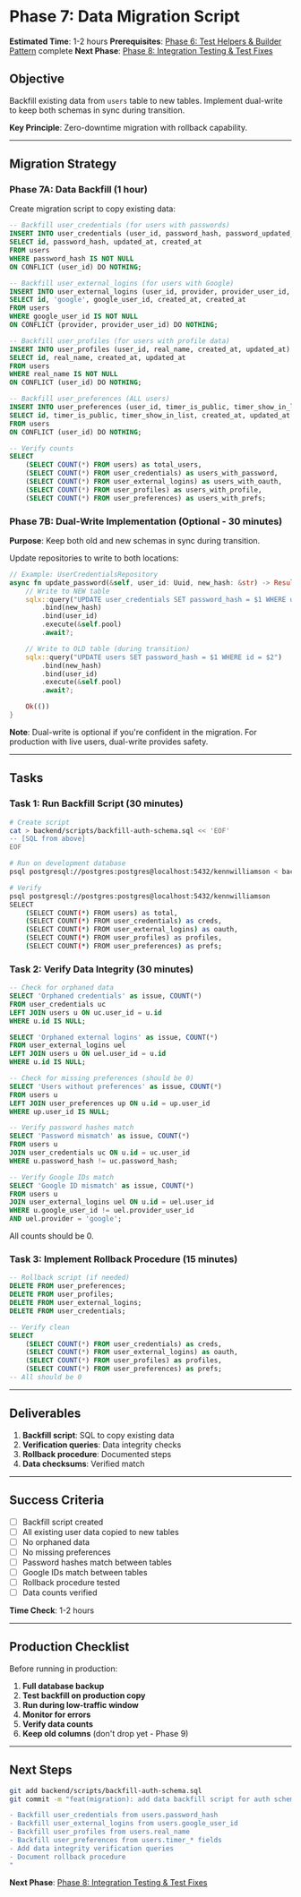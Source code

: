 # Phase 7: Data Migration Script

**Estimated Time**: 1-2 hours
**Prerequisites**: [Phase 6: Test Helpers & Builder Pattern](PHASE-06-TEST-HELPERS.md) complete
**Next Phase**: [Phase 8: Integration Testing & Test Fixes](PHASE-08-INTEGRATION-TESTING.md)

## Objective

Backfill existing data from `users` table to new tables. Implement dual-write to keep both schemas in sync during transition.

**Key Principle**: Zero-downtime migration with rollback capability.

---

## Migration Strategy

### Phase 7A: Data Backfill (1 hour)

Create migration script to copy existing data:

```sql
-- Backfill user_credentials (for users with passwords)
INSERT INTO user_credentials (user_id, password_hash, password_updated_at, created_at)
SELECT id, password_hash, updated_at, created_at
FROM users
WHERE password_hash IS NOT NULL
ON CONFLICT (user_id) DO NOTHING;

-- Backfill user_external_logins (for users with Google)
INSERT INTO user_external_logins (user_id, provider, provider_user_id, linked_at, created_at)
SELECT id, 'google', google_user_id, created_at, created_at
FROM users
WHERE google_user_id IS NOT NULL
ON CONFLICT (provider, provider_user_id) DO NOTHING;

-- Backfill user_profiles (for users with profile data)
INSERT INTO user_profiles (user_id, real_name, created_at, updated_at)
SELECT id, real_name, created_at, updated_at
FROM users
WHERE real_name IS NOT NULL
ON CONFLICT (user_id) DO NOTHING;

-- Backfill user_preferences (ALL users)
INSERT INTO user_preferences (user_id, timer_is_public, timer_show_in_list, created_at, updated_at)
SELECT id, timer_is_public, timer_show_in_list, created_at, updated_at
FROM users
ON CONFLICT (user_id) DO NOTHING;

-- Verify counts
SELECT
    (SELECT COUNT(*) FROM users) as total_users,
    (SELECT COUNT(*) FROM user_credentials) as users_with_password,
    (SELECT COUNT(*) FROM user_external_logins) as users_with_oauth,
    (SELECT COUNT(*) FROM user_profiles) as users_with_profile,
    (SELECT COUNT(*) FROM user_preferences) as users_with_prefs;
```

### Phase 7B: Dual-Write Implementation (Optional - 30 minutes)

**Purpose**: Keep both old and new schemas in sync during transition.

Update repositories to write to both locations:

```rust
// Example: UserCredentialsRepository
async fn update_password(&self, user_id: Uuid, new_hash: &str) -> Result<()> {
    // Write to NEW table
    sqlx::query("UPDATE user_credentials SET password_hash = $1 WHERE user_id = $2")
        .bind(new_hash)
        .bind(user_id)
        .execute(&self.pool)
        .await?;

    // Write to OLD table (during transition)
    sqlx::query("UPDATE users SET password_hash = $1 WHERE id = $2")
        .bind(new_hash)
        .bind(user_id)
        .execute(&self.pool)
        .await?;

    Ok(())
}
```

**Note**: Dual-write is optional if you're confident in the migration. For production with live users, dual-write provides safety.

---

## Tasks

### Task 1: Run Backfill Script (30 minutes)

```bash
# Create script
cat > backend/scripts/backfill-auth-schema.sql << 'EOF'
-- [SQL from above]
EOF

# Run on development database
psql postgresql://postgres:postgres@localhost:5432/kennwilliamson < backend/scripts/backfill-auth-schema.sql

# Verify
psql postgresql://postgres:postgres@localhost:5432/kennwilliamson
SELECT
    (SELECT COUNT(*) FROM users) as total,
    (SELECT COUNT(*) FROM user_credentials) as creds,
    (SELECT COUNT(*) FROM user_external_logins) as oauth,
    (SELECT COUNT(*) FROM user_profiles) as profiles,
    (SELECT COUNT(*) FROM user_preferences) as prefs;
```

### Task 2: Verify Data Integrity (30 minutes)

```sql
-- Check for orphaned data
SELECT 'Orphaned credentials' as issue, COUNT(*)
FROM user_credentials uc
LEFT JOIN users u ON uc.user_id = u.id
WHERE u.id IS NULL;

SELECT 'Orphaned external logins' as issue, COUNT(*)
FROM user_external_logins uel
LEFT JOIN users u ON uel.user_id = u.id
WHERE u.id IS NULL;

-- Check for missing preferences (should be 0)
SELECT 'Users without preferences' as issue, COUNT(*)
FROM users u
LEFT JOIN user_preferences up ON u.id = up.user_id
WHERE up.user_id IS NULL;

-- Verify password hashes match
SELECT 'Password mismatch' as issue, COUNT(*)
FROM users u
JOIN user_credentials uc ON u.id = uc.user_id
WHERE u.password_hash != uc.password_hash;

-- Verify Google IDs match
SELECT 'Google ID mismatch' as issue, COUNT(*)
FROM users u
JOIN user_external_logins uel ON u.id = uel.user_id
WHERE u.google_user_id != uel.provider_user_id
AND uel.provider = 'google';
```

All counts should be 0.

### Task 3: Implement Rollback Procedure (15 minutes)

```sql
-- Rollback script (if needed)
DELETE FROM user_preferences;
DELETE FROM user_profiles;
DELETE FROM user_external_logins;
DELETE FROM user_credentials;

-- Verify clean
SELECT
    (SELECT COUNT(*) FROM user_credentials) as creds,
    (SELECT COUNT(*) FROM user_external_logins) as oauth,
    (SELECT COUNT(*) FROM user_profiles) as profiles,
    (SELECT COUNT(*) FROM user_preferences) as prefs;
-- All should be 0
```

---

## Deliverables

1. **Backfill script**: SQL to copy existing data
2. **Verification queries**: Data integrity checks
3. **Rollback procedure**: Documented steps
4. **Data checksums**: Verified match

---

## Success Criteria

- [ ] Backfill script created
- [ ] All existing user data copied to new tables
- [ ] No orphaned data
- [ ] No missing preferences
- [ ] Password hashes match between tables
- [ ] Google IDs match between tables
- [ ] Rollback procedure tested
- [ ] Data counts verified

**Time Check**: 1-2 hours

---

## Production Checklist

Before running in production:

1. **Full database backup**
2. **Test backfill on production copy**
3. **Run during low-traffic window**
4. **Monitor for errors**
5. **Verify data counts**
6. **Keep old columns** (don't drop yet - Phase 9)

---

## Next Steps

```bash
git add backend/scripts/backfill-auth-schema.sql
git commit -m "feat(migration): add data backfill script for auth schema (Phase 7)

- Backfill user_credentials from users.password_hash
- Backfill user_external_logins from users.google_user_id
- Backfill user_profiles from users.real_name
- Backfill user_preferences from users.timer_* fields
- Add data integrity verification queries
- Document rollback procedure
"
```

**Next Phase**: [Phase 8: Integration Testing & Test Fixes](PHASE-08-INTEGRATION-TESTING.md)
